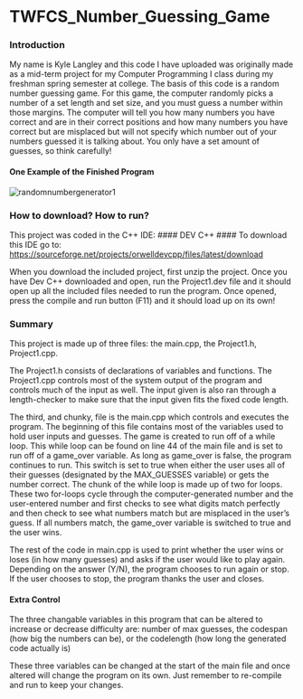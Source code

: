 # TWFCS_Number_Guessing_Game

### Introduction ###

My name is Kyle Langley and this code I have uploaded was originally made as a mid-term project for my Computer Programming I class during my freshman spring semester at college. The basis of this code is a random number guessing game. For this game, the computer randomly picks a number of a set length and set size, and you must guess a number within those margins. The computer will tell you how many numbers you have correct and are in their correct positions and how many numbers you have correct but are misplaced but will not specify which number out of your numbers guessed it is talking about. You only have a set amount of guesses, so think carefully!

#### One Example of the Finished Program ####

![randomnumbergenerator1](https://user-images.githubusercontent.com/44346659/47521565-00afa480-d859-11e8-98dd-4cd972959567.PNG)


### How to download? How to run? ###

This project was coded in the C++ IDE: #### DEV C++ ####
To download this IDE go to: https://sourceforge.net/projects/orwelldevcpp/files/latest/download

When you download the included project, first unzip the project. Once you have Dev C++ downloaded and open, run the Project1.dev file and it should open up all the included files needed to run the program. Once opened, press the compile and run button (F11) and it should load up on its own!

### Summary ####

This project is made up of three files: the main.cpp, the Project1.h, Project1.cpp.

The Project1.h consists of declarations of variables and functions. The Project1.cpp controls most of the system output of the program and controls much of the input as well. The input given is also ran through a length-checker to make sure that the input given fits the fixed code length.

The third, and chunky, file is the main.cpp which controls and executes the program. The beginning of this file contains most of the variables used to hold user inputs and guesses.  The game is created to run off of a while loop. This while loop can be found on line 44 of the main file and is set to run off of a game_over variable. As long as game_over is false, the program continues to run. This switch is set to true when either the user uses all of their guesses (designated by the MAX_GUESSES variable) or gets the number correct. The chunk of the while loop is made up of two for loops. These two for-loops cycle through the computer-generated number and the user-entered number and first checks to see what digits match perfectly and then check to see what numbers match but are misplaced in the user’s guess. If all numbers match, the game_over variable is switched to true and the user wins.
  
The rest of the code in main.cpp is used to print whether the user wins or loses (in how many guesses) and asks if the user would like to play again. Depending on the answer (Y/N), the program chooses to run again or stop. If the user chooses to stop, the program thanks the user and closes.

#### Extra Control ####

The three changable variables in this program that can be altered to increase or decrease difficulty are: number of max guesses, the codespan (how big the numbers can be), or the codelength (how long the generated code actually is)



These three variables can be changed at the start of the main file and once altered will change the program on its own. Just remember to re-compile and run to keep your changes.

